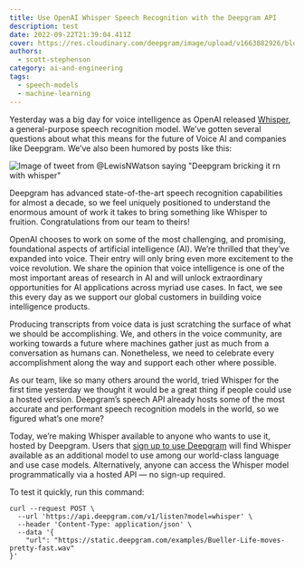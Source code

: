 ```yaml
---
title: Use OpenAI Whisper Speech Recognition with the Deepgram API
description: test
date: 2022-09-22T21:39:04.411Z
cover: https://res.cloudinary.com/deepgram/image/upload/v1663882926/blog/use-openai-whisper-speech-recognition-with-the-deepgram-api/open-ai-whisper-w-deepgram-code-blog_2x_kldwgp.jpg
authors:
  - scott-stephenson
category: ai-and-engineering
tags:
  - speech-models
  - machine-learning
---
```

Yesterday was a big day for voice intelligence as OpenAI released [Whisper](https://github.com/openai/whisper), a general-purpose speech recognition model. We’ve gotten several questions about what this means for the future of Voice AI and companies like Deepgram. We’ve also been humored by posts like this:

![Image of tweet from @LewisNWatson saying "Deepgram bricking it rn with whisper"](https://res.cloudinary.com/deepgram/image/upload/v1663883725/blog/use-openai-whisper-speech-recognition-with-the-deepgram-api/1572720107775995904_gvzzzg.jpg)

Deepgram has advanced state-of-the-art speech recognition capabilities for almost a decade, so we feel uniquely positioned to understand the enormous amount of work it takes to bring something like Whisper to fruition. Congratulations from our team to theirs!

OpenAI chooses to work on some of the most challenging, and promising, foundational aspects of artificial intelligence (AI). We’re thrilled that they’ve expanded into voice. Their entry will only bring even more excitement to the voice revolution. We share the opinion that voice intelligence is one of the most important areas of research in AI and will unlock extraordinary opportunities for AI applications across myriad use cases. In fact, we see this every day as we support our global customers in building voice intelligence products.

Producing transcripts from voice data is just scratching the surface of what we should be accomplishing. We, and others in the voice community, are working towards a future where machines gather just as much from a conversation as humans can. Nonetheless, we need to celebrate every accomplishment along the way and support each other where possible.

As our team, like so many others around the world, tried Whisper for the first time yesterday we thought it would be a great thing if people could use a hosted version. Deepgram’s speech API already hosts some of the most accurate and performant speech recognition models in the world, so we figured what’s one more?

Today, we’re making Whisper available to anyone who wants to use it, hosted by Deepgram. Users that [sign up to use Deepgram](https://console.deepgram.com/signup) will find Whisper available as an additional model to use among our world-class language and use case models. Alternatively, anyone can access the Whisper model programmatically via a hosted API — no sign-up required.

To test it quickly, run this command:

```shell
curl --request POST \
  --url 'https://api.deepgram.com/v1/listen?model=whisper' \
  --header 'Content-Type: application/json' \
  --data '{
	"url": "https://static.deepgram.com/examples/Bueller-Life-moves-pretty-fast.wav"
}'
```